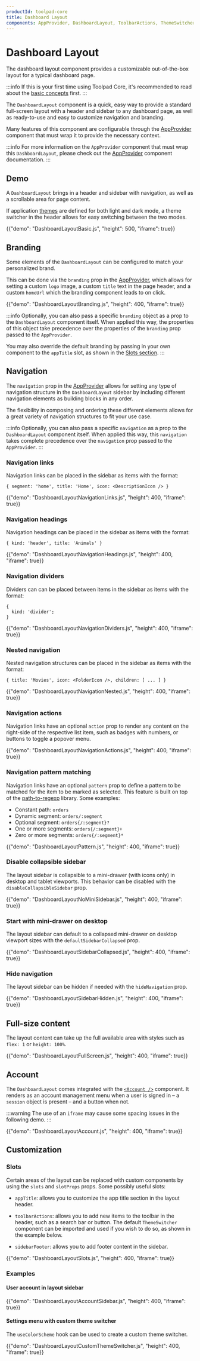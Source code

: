 ```yaml
---
productId: toolpad-core
title: Dashboard Layout
components: AppProvider, DashboardLayout, ToolbarActions, ThemeSwitcher, Account, DashboardSidebarPageItem
---
```


# Dashboard Layout

<p class="description">The dashboard layout component provides a customizable out-of-the-box layout for a typical dashboard page.</p>

:::info
If this is your first time using Toolpad Core, it's recommended to read about the [basic concepts](/toolpad/core/introduction/base-concepts/) first.
:::

The `DashboardLayout` component is a quick, easy way to provide a standard full-screen layout with a header and sidebar to any dashboard page, as well as ready-to-use and easy to customize navigation and branding.

Many features of this component are configurable through the [AppProvider](https://mui.com/toolpad/core/react-app-provider/) component that must wrap it to provide the necessary context.

:::info
For more information on the `AppProvider` component that must wrap this `DashboardLayout`, please check out the [AppProvider](https://mui.com/toolpad/core/react-app-provider/) component documentation.
:::

## Demo

A `DashboardLayout` brings in a header and sidebar with navigation, as well as a scrollable area for page content.

If application [themes](https://mui.com/toolpad/core/react-app-provider/#theming) are defined for both light and dark mode, a theme switcher in the header allows for easy switching between the two modes.

{{"demo": "DashboardLayoutBasic.js", "height": 500, "iframe": true}}

## Branding

Some elements of the `DashboardLayout` can be configured to match your personalized brand.

This can be done via the `branding` prop in the [AppProvider](https://mui.com/toolpad/core/react-app-provider/), which allows for setting a custom `logo` image, a custom `title` text in the page header, and a custom `homeUrl` which the branding component leads to on click.

{{"demo": "DashboardLayoutBranding.js", "height": 400, "iframe": true}}

:::info
Optionally, you can also pass a specific `branding` object as a prop to the `DashboardLayout` component itself.
When applied this way, the properties of this object take precedence over the properties of the `branding` prop passed to the `AppProvider`.

You may also override the default branding by passing in your own component to the `appTitle` slot, as shown in the [Slots section](#slots).
:::

## Navigation

The `navigation` prop in the [AppProvider](https://mui.com/toolpad/core/react-app-provider/) allows for setting any type of navigation structure in the `DashboardLayout` sidebar by including different navigation elements as building blocks in any order.

The flexibility in composing and ordering these different elements allows for a great variety of navigation structures to fit your use case.

:::info
Optionally, you can also pass a specific `navigation` as a prop to the `DashboardLayout` component itself.
When applied this way, this `navigation` takes complete precedence over the `navigation` prop passed to the `AppProvider`.
:::

### Navigation links

Navigation links can be placed in the sidebar as items with the format:

```tsx
{ segment: 'home', title: 'Home', icon: <DescriptionIcon /> }
```

{{"demo": "DashboardLayoutNavigationLinks.js", "height": 400, "iframe": true}}

### Navigation headings

Navigation headings can be placed in the sidebar as items with the format:

```tsx
{ kind: 'header', title: 'Animals' }
```

{{"demo": "DashboardLayoutNavigationHeadings.js", "height": 400, "iframe": true}}

### Navigation dividers

Dividers can can be placed between items in the sidebar as items with the format:

```tsx
{
  kind: 'divider';
}
```

{{"demo": "DashboardLayoutNavigationDividers.js", "height": 400, "iframe": true}}

### Nested navigation

Nested navigation structures can be placed in the sidebar as items with the format:

```tsx
{ title: 'Movies', icon: <FolderIcon />, children: [ ... ] }
```

{{"demo": "DashboardLayoutNavigationNested.js", "height": 400, "iframe": true}}

### Navigation actions

Navigation links have an optional `action` prop to render any content on the right-side of the respective list item, such as badges with numbers, or buttons to toggle a popover menu.

{{"demo": "DashboardLayoutNavigationActions.js", "height": 400, "iframe": true}}

### Navigation pattern matching

Navigation links have an optional `pattern` prop to define a pattern to be matched for the item to be marked as selected.
This feature is built on top of the [path-to-regexp](https://www.npmjs.com/package/path-to-regexp) library.
Some examples:

- Constant path: `orders`
- Dynamic segment: `orders/:segment`
- Optional segment: `orders{/:segment}?`
- One or more segments: `orders{/:segment}+`
- Zero or more segments: `orders{/:segment}*`

{{"demo": "DashboardLayoutPattern.js", "height": 400, "iframe": true}}

### Disable collapsible sidebar

The layout sidebar is collapsible to a mini-drawer (with icons only) in desktop and tablet viewports. This behavior can be disabled with the `disableCollapsibleSidebar` prop.

{{"demo": "DashboardLayoutNoMiniSidebar.js", "height": 400, "iframe": true}}

### Start with mini-drawer on desktop

The layout sidebar can default to a collapsed mini-drawer on desktop viewport sizes with the `defaultSidebarCollapsed` prop.

{{"demo": "DashboardLayoutSidebarCollapsed.js", "height": 400, "iframe": true}}

### Hide navigation

The layout sidebar can be hidden if needed with the `hideNavigation` prop.

{{"demo": "DashboardLayoutSidebarHidden.js", "height": 400, "iframe": true}}

## Full-size content

The layout content can take up the full available area with styles such as `flex: 1` or `height: 100%`.

{{"demo": "DashboardLayoutFullScreen.js", "height": 400, "iframe": true}}

## Account

The `DashboardLayout` comes integrated with the [`<Account />`](/toolpad/core/react-account/) component. It renders as an account management menu when a user is signed in – a `session` object is present – and a button when not.

:::warning
The use of an `iframe` may cause some spacing issues in the following demo.
:::

{{"demo": "DashboardLayoutAccount.js", "height": 400, "iframe": true}}

## Customization

### Slots

Certain areas of the layout can be replaced with custom components by using the `slots` and `slotProps` props.
Some possibly useful slots:

- `appTitle`: allows you to customize the app title section in the layout header.

- `toolbarActions`: allows you to add new items to the toolbar in the header, such as a search bar or button. The default `ThemeSwitcher` component can be imported and used if you wish to do so, as shown in the example below.

- `sidebarFooter`: allows you to add footer content in the sidebar.

{{"demo": "DashboardLayoutSlots.js", "height": 400, "iframe": true}}

### Examples

#### User account in layout sidebar

{{"demo": "DashboardLayoutAccountSidebar.js", "height": 400, "iframe": true}}

#### Settings menu with custom theme switcher

The `useColorScheme` hook can be used to create a custom theme switcher.

{{"demo": "DashboardLayoutCustomThemeSwitcher.js", "height": 400, "iframe": true}}
